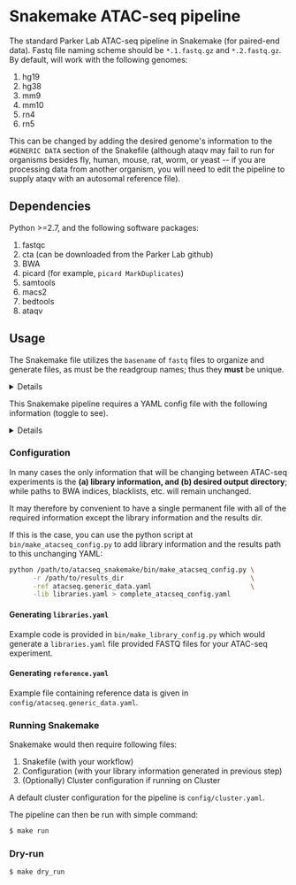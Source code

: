 # Snakemake ATAC-seq pipeline

The standard Parker Lab ATAC-seq pipeline in Snakemake (for paired-end data).
Fastq file naming scheme should be `*.1.fastq.gz` and `*.2.fastq.gz`. By
default, will work with the following genomes:

1. hg19
2. hg38
3. mm9
4. mm10
5. rn4
6. rn5 

This can be changed by adding the desired genome's information to
the `#GENERIC DATA` section of the Snakefile (although ataqv may fail to run
for organisms besides fly, human, mouse, rat, worm, or yeast -- if you are
processing data from another organism, you will need to edit the pipeline
to supply ataqv with an autosomal reference file).

## Dependencies

Python >=2.7, and the following software packages:

1. fastqc
2. cta (can be downloaded from the Parker Lab github)
3. BWA
4. picard (for example, `picard MarkDuplicates`)
5. samtools
6. macs2
7. bedtools
8. ataqv

## Usage

The Snakemake file utilizes the `basename` of `fastq` files to organize and
generate files, as must be the readgroup names; thus they **must** be unique.

<details>
Snakemake uses YAML (Yet Another Markup Language) for configuration. It is
human readable, and very often, you can directly edit the file with ease unlike
JSON. Further, YAML is a superset of JSON for the most parts so all YAML
libraries can work with JSON, if needed.
</details>


This Snakemake pipeline requires a YAML config file with the following
information (toggle to see).

<details>

```yaml
blacklist:
    hg19:
    - /lab/data/reference/human/hg19/annot/wgEncodeDukeMapabilityRegionsExcludable.bed.gz
    - /lab/data/reference/human/hg19/annot/wgEncodeDacMapabilityConsensusExcludable.bed.gz
bwa_index:
    hg19: /lab/data/reference/human/hg19/index/bwa/current/hg19
    mm9: /lab/data/reference/mouse/mm9/index/bwa/current/mm9
libraries:
    '100474___2156':
        genome: hg19
        readgroups:
            100474___L1___2156:
            - /lab/work/porchard/snakemake_atacseq/data/fastq/100474_L001.1.fastq.gz
            - /lab/work/porchard/snakemake_atacseq/data/fastq/100474_L001.2.fastq.gz
            100474___L2___2156:
            - /lab/work/porchard/snakemake_atacseq/data/fastq/100474_L002.1.fastq.gz
            - /lab/work/porchard/snakemake_atacseq/data/fastq/100474_L002.2.fastq.gz
            100474___L3___2156:
            - /lab/work/porchard/snakemake_atacseq/data/fastq/100474_L003.1.fastq.gz
            - /lab/work/porchard/snakemake_atacseq/data/fastq/100474_L003.2.fastq.gz
            100474___L4___2156:
            - /lab/work/porchard/snakemake_atacseq/data/fastq/100474_L004.1.fastq.gz
            - /lab/work/porchard/snakemake_atacseq/data/fastq/100474_L004.2.fastq.gz
    '100477___2156':
        genome: hg19
        readgroups:
            100477___L1___2156:
            - /lab/work/porchard/snakemake_atacseq/data/fastq/100477_L001.1.fastq.gz
            - /lab/work/porchard/snakemake_atacseq/data/fastq/100477_L001.2.fastq.gz
            100477___L2___2156:
            - /lab/work/porchard/snakemake_atacseq/data/fastq/100477_L002.1.fastq.gz
            - /lab/work/porchard/snakemake_atacseq/data/fastq/100477_L002.2.fastq.gz
            100477___L3___2156:
            - /lab/work/porchard/snakemake_atacseq/data/fastq/100477_L003.1.fastq.gz
            - /lab/work/porchard/snakemake_atacseq/data/fastq/100477_L003.2.fastq.gz
            100477___L4___2156:
            - /lab/work/porchard/snakemake_atacseq/data/fastq/100477_L004.1.fastq.gz
            - /lab/work/porchard/snakemake_atacseq/data/fastq/100477_L004.2.fastq.gz
results: /lab/work/porchard/atacseq
tss:
    hg19: /lab/data/reference/human/hg19/annot/hg19.tss.refseq.bed
    rn5: /lab/data/reference/rat/rn5/annot/rn5.tss.refseq.bed
whitelist:
    rn5: /lab/data/reference/rat/rn5/annot/rn5.K30.mappable_only.bed.gz
```

</details>

### Configuration

In many cases the only information that will be changing between ATAC-seq
experiments is the **(a) library information, and (b) desired output
directory**; while paths to BWA indices, blacklists, etc. will remain
unchanged.

It may therefore by convenient to have a single permanent file with all of the
required information except the library information and the results dir.

If this is the case, you can use the python script at
`bin/make_atacseq_config.py` to add library information and the results path to
this unchanging YAML:

```bash
python /path/to/atacseq_snakemake/bin/make_atacseq_config.py \
      -r /path/to/results_dir                                \
      -ref atacseq.generic_data.yaml                         \
      -lib libraries.yaml > complete_atacseq_config.yaml
```

#### Generating `libraries.yaml`

Example code is provided in `bin/make_library_config.py` which would generate a
`libraries.yaml` file provided FASTQ files for your ATAC-seq experiment.

#### Generating `reference.yaml`

Example file containing reference data is given in
`config/atacseq.generic_data.yaml`.

### Running Snakemake

Snakemake would then require following files:

1. Snakefile (with your workflow)
2. Configuration (with your library information generated in previous step)
3. (Optionally) Cluster configuration if running on Cluster

A default cluster configuration for the pipeline is `config/cluster.yaml`.

The pipeline can then be run with simple command:

```bash
$ make run
```

### Dry-run

```bash
$ make dry_run
```
